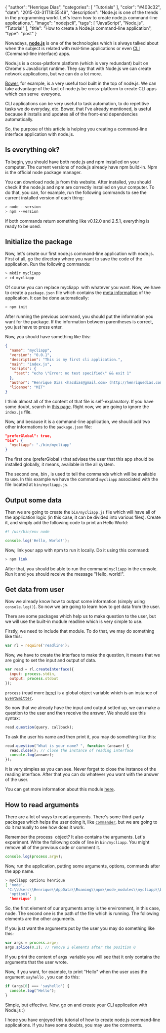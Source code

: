 {
  "author": "Henrique Dias",
  "categories": [
    "Tutorials"
  ],
  "color": "#403c32",
  "date": "2015-03-31T18:55:49",
  "description": "Node.js is one of the trends in the programming world. Let's learn how to create node.js command-line applications.",
  "image": "nodejscli",
  "tags": [
    "JavaScript",
    "Node.js",
    "Tutorial"
  ],
  "title": "How to create a Node.js command-line application",
  "type": "post"
}

Nowadays, **[node.js](https://nodejs.org/)** is one of the technologies which is always talked about when the subject is related with real-time applications or even [CLI ](http://en.wikipedia.org/wiki/Command-line_interface)(Command-line interface) apps.

Node.js is a cross-platform platform (which is very redundant) built on Chrome's JavaScript runtime. They say that with Node.js we can create network applications, but we can do a lot more.

[Bower](/tutorials/como-utilizar-o-bower-um-gestor-de-pacotes-web/), for example, is a very useful tool built in the top of node.js. We can take advantage of the fact of node.js be cross-platform to create CLI apps which can serve  everyone.

CLI applications can be very useful to task automation, to do repetitive tasks we do everyday, etc. Bower, that I've already mentioned, is useful because it installs and updates all of the front-end dependencies automatically.

So, the purpose of this article is helping you creating a command-line interface application with node.js.

## Is everything ok?

To begin, you should have both node.js and npm installed on your computer. The current versions of node.js already have npm build-in. Npm is the official node package manager.

You can download node.js from this website. After installed, you should check if the node.js and npm are correctly installed on your computer. To do that, you can, for example, run the following commands to see the current installed version of each thing:

```bash
> node --version
> npm --version
```

If both commands return something like v0.12.0 and 2.5.1, everything is ready to be used.


## Initialize the package


Now, let's create our first node.js command-line application with node.js. First of all, go the directory where you want to save the code of the application. Run the following commands:

```bash
> mkdir mycliapp
> cd mycliapp
```


Of course you can replace mycliapp  with whatever you want. Now, we have to create a ```package.json``` file which contains the [meta information](http://en.wikipedia.org/wiki/Metadata) of the application. It can be done automatically:

```bash
> npm init
```

After running the previous command, you should put the information you want for the package. If the information between parentheses is correct, you just have to press enter.

Now, you should have something like this:

```json
{
  "name": "mycliapp",
  "version": "0.0.1",
  "description": "This is my first cli application.",
  "main": "index.js",
  "scripts": {
    "test": "echo \"Error: no test specified\" && exit 1"
  },
  "author": "Henrique Dias <hacdias@gmail.com> (http://henriquedias.com)",
  "license": "MIT"
}
```


I think almost all of the content of that file is self-explanatory. If you have some doubt, search in [this page](https://docs.npmjs.com/files/package.json). Right now, we are going to ignore the ```index.js``` file.

Now, and because it is a command-line application, we should add two other informations to the ```package.json``` file:

```json
"preferGlobal": true,
"bin": {
  "mycliapp": "./bin/mycliapp"
}
```

The first one (preferGlobal ) that advises the user that this app should be installed globally, it means, available in the all system.

The second one, bin , is used to tell the commands which will be available to use. In this example we have the command ```mycliapp``` associated with the file located at ```bin/mycliapp.js```.

## Output some data

Then we are going to create the ```bin/mycliapp.js``` file which will have all of the application logic (in this case, it can be divided into various files). Create it, and simply add the following code to print an Hello World:

```javascript
#! /usr/bin/env node

console.log('Hello, World!');
```

Now, link your app with npm to run it locally. Do it using this command:

```bash
> npm link
```

After that, you should be able to run the command ```mycliapp``` in the console. Run it and you should receive the message "Hello, world!".

## Get data from user

Now we already know how to output some information (simply using ```console.log()```). So now we are going to learn how to get data from the user.

There are some packages which help us to make question to the user, but we will use the built-in module readline which is very simple to use.

Firstly, we need to include that module. To do that, we may do something like this:

```javascript
var rl = require('readline');
```

Now, we have to create the interface to make the question, it means that we are going to set the input and output of data.

```javascript
var read = rl.createInterface({
  input: process.stdin,
  output: process.stdout
});
```

```process``` (read more [here](https://nodejs.org/api/process.html#process_process)) is a global object variable which is an instance of [```EventEmitter```](https://nodejs.org/api/process.html#process_process).

So now that we already have the input and output setted up, we can make a question to the user and then receive the answer. We should use this syntax:

```javascript
read.question(query, callback);
```

To ask the user his name and then print it, you may do something like this:

```javascript
read.question("What is your name? ", function (answer) {
  read.close(); // close the instance of reading interface
  console.log(answer);
});
```

It is very simples as you can see. Never forget to close the instance of the reading interface. After that you can do whatever you want with the answer of the user.

You can get more information about this module [here](https://nodejs.org/api/readline.html).


## How to read arguments


There are a lot of ways to read arguments. There's some third-party packages which helps the user doing it, like [```commander```](https://www.npmjs.com/package/commander), but we are going to do it manually to see how does it work.

Remember the process  object? It also contains the arguments. Let's experiment. Write the following code of line in ```bin/mycliapp```. You might remove all of the previous code or comment it.

```javascript
console.log(process.argv);
```

Now, run the application, putting some arguments, options, commands after the app name.

```bash
> mycliapp option1 henrique
[ 'node',
 'C:\\Users\\Henrique\\AppData\\Roaming\\npm\\node_modules\\mycliapp\\bin\\mycliapp',
  'option1',
  'henrique' ]
```


So, the first element of our arguments array is the environment, in this case, node. The second one is the path of the file which is running. The following elements are the other arguments.

If you just want the arguments put by the user you may do something like this:

```javascript
var args = process.argv;
args.splice(0,2); // remove 2 elements after the position 0
```

If you print the content of args  variable you will see that it only contains the arguments that the user wrote.

Now, if you want, for example, to print "Hello" when the user uses the argument ```sayhello``` , you can do this:

```javascript
if (args[0] === 'sayhello') {
  console.log("Hello");
}
```


Simple, but effective. Now, go on and create your CLI application with Node.js :)

I hope you have enjoyed this tutorial of how to create node.js command-line applications. If you have some doubts, you may use the comments.

